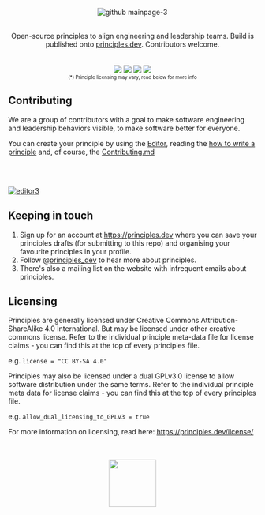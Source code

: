 

<div align="center">
  
![github mainpage-3](https://user-images.githubusercontent.com/610638/230158216-60ed8344-df2f-49f9-a247-f0f6cfffb27a.png)
<br><br>

  
Open-source principles to align engineering and leadership teams. Build is published onto <a href="https://principles.dev">principles.dev<a>. Contributors welcome.
<br ><br ><br >
<img src="https://img.shields.io/badge/License-CC%20BY--SA%204.0*-blue" />
<img src="https://img.shields.io/badge/License-GPLv3*-blue" />
<img src="https://img.shields.io/badge/Since-2019-blue" />
<a href="https://twitter.com/principles_dev" ><img src="https://img.shields.io/twitter/follow/principles.dev?style=social" /></a> 
<br >
  <sub><sup>(*) Principle licensing may vary, read below for more info</sup></sub>


</div>



## Contributing
  
We are a group of contributors with a goal to make software engineering and leadership behaviors visible, to make software better for everyone. 

You can create your principle by using the [Editor](https://principles.dev/editor/), reading the [how to write a principle](https://principles.dev/documentation/#how-to-write-a-principle_1) and, of course, the <a href="https://github.com/PrinciplesDotDev/principles/blob/master/CONTRIBUTING.md">Contributing.md</a>

  <br><br>
  <a href="https://principles.dev/editor/">
 

![editor3](https://user-images.githubusercontent.com/610638/230163658-ec553cb4-ad91-42d2-8021-5b33ffe1441e.png)

    
    
  </a>

  




## Keeping in touch

1. Sign up for an account at https://principles.dev where you can save your principles drafts (for submitting to this repo) and organising your favourite principles in your profile.
2. Follow [@principles_dev](https://twitter.com/principles_dev) to hear more about principles.
3. There's also a mailing list on the website with infrequent emails about principles.

## Licensing

Principles are generally licensed under Creative Commons Attribution-ShareAlike 4.0 International. But may be licensed under other creative commons license. Refer to the individual principle meta-data file for license claims - you can find this at the top of every principles file.

e.g. ```license = "CC BY-SA 4.0"```

Principles may also be licensed under a dual GPLv3.0 license to allow software distribution under the same terms. Refer to the individual principle meta data for license claims  - you can find this at the top of every principles file.

e.g. ```allow_dual_licensing_to_GPLv3 = true```
  
For more information on licensing, read here: https://principles.dev/license/

 
<div align="center">
<br><br>
  <a href="https://principles.dev">
  <img src="https://user-images.githubusercontent.com/610638/124029515-2370be80-d9ed-11eb-97e4-d20e54b51423.png" height="96" />
  </a>
 <br><br>
</div>

